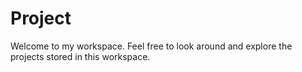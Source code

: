 # Project
Welcome to my workspace. Feel free to look around and explore the projects stored in this workspace.
